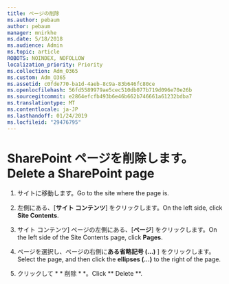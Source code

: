```yaml
---
title: ページの削除
ms.author: pebaum
author: pebaum
manager: mnirkhe
ms.date: 5/18/2018
ms.audience: Admin
ms.topic: article
ROBOTS: NOINDEX, NOFOLLOW
localization_priority: Priority
ms.collection: Adm_O365
ms.custom: Adm_O365
ms.assetid: c0fde770-ba1d-4aeb-8c9a-83b646fc80ce
ms.openlocfilehash: 56fd5589979ae5cec510db077b719d096e70e26b
ms.sourcegitcommit: e2864efcfb493b6e46b662b746661a61232bdba7
ms.translationtype: MT
ms.contentlocale: ja-JP
ms.lasthandoff: 01/24/2019
ms.locfileid: "29476795"
---
```

# <a name="delete-a-sharepoint-page"></a><span data-ttu-id="33f9a-102">SharePoint ページを削除します。</span><span class="sxs-lookup"><span data-stu-id="33f9a-102">Delete a SharePoint page</span></span>

1. <span data-ttu-id="33f9a-103">サイトに移動します。</span><span class="sxs-lookup"><span data-stu-id="33f9a-103">Go to the site where the page is.</span></span>
    
2. <span data-ttu-id="33f9a-104">左側にある、[**サイト コンテンツ**] をクリックします。</span><span class="sxs-lookup"><span data-stu-id="33f9a-104">On the left side, click **Site Contents**.</span></span> 
    
3. <span data-ttu-id="33f9a-105">サイト コンテンツ] ページの左側にある、[**ページ**] をクリックします。</span><span class="sxs-lookup"><span data-stu-id="33f9a-105">On the left side of the Site Contents page, click **Pages**.</span></span> 
    
4. <span data-ttu-id="33f9a-106">ページを選択し、ページの右側に**ある省略記号 (...)** ] をクリックします。</span><span class="sxs-lookup"><span data-stu-id="33f9a-106">Select the page, and then click the **ellipses (...)** to the right of the page.</span></span> 
    
5. <span data-ttu-id="33f9a-107">クリックして \* \* 削除 \* \*。</span><span class="sxs-lookup"><span data-stu-id="33f9a-107">Click \*\* Delete \*\*.</span></span> 
    

